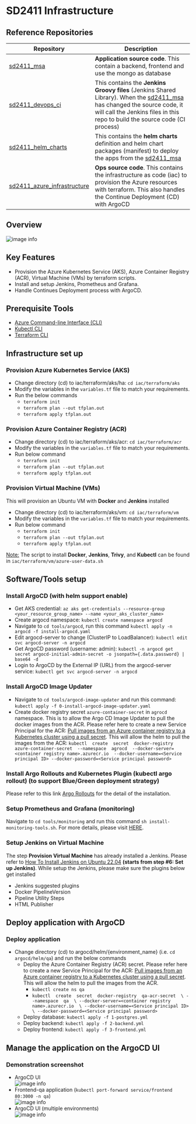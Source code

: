 # SD2411 Infrastructure
## Reference Repositories
| Repository | Description |
|--|--|
|[sd2411_msa](https://github.com/sieunhantanbao/sd2411_msa)|**Application source code**. This contain a backend, frontend and use the mongo as database|
|[sd2411_devops_ci](https://github.com/sieunhantanbao/sd2411-devops-ci)|This contains the **Jenkins Groovy files** (Jenkins Shared Library). When the [sd2411_msa](https://github.com/sieunhantanbao/sd2411_msa) has changed the source code, it will call the Jenkins files in this repo to build the source code (CI process)|
|[sd2411_helm_charts](https://github.com/sieunhantanbao/sd2411-helm-charts)|This contains the **helm charts** definition and helm chart packages (manifest) to deploy the apps from the [sd2411_msa](https://github.com/sieunhantanbao/sd2411_msa)|
|[sd2411_azure_infrastructure](https://github.com/sieunhantanbao/sd2411_azure_infrastructure)|**Ops source code**. This contains the infrastructure as code (iac) to provision the Azure resources with terraform. This also handles the Continue Deployment (CD) with ArgoCD|
## Overview
 ![image info](./images/architecture.png)
## Key Features
- Provision the Azure Kubernetes Service (AKS), Azure Container Registry (ACR), Virtual Machine (VMs) by terraform scripts.
- Install and setup Jenkins, Prometheus and Grafana.
- Handle Continues Deployment process with ArgoCD.
## Prerequisite Tools
- [Azure Command-line Interface (CLI)](https://learn.microsoft.com/en-us/cli/azure/install-azure-cli)
- [Kubectl CLI](https://kubernetes.io/docs/tasks/tools/)
- [Terraform CLI](https://developer.hashicorp.com/terraform/tutorials/aws-get-started/install-cli)
## Infrastructure set up
### Provision Azure Kubernetes Service (AKS)
- Change directory (cd) to iac/terraform/aks/ha: `cd iac/terraform/aks`
- Modify the variables in the `variables.tf` file to match your requirements.
- Run the below commands
	- `terraform init`
	- `terraform plan --out tfplan.out`
	- `terraform apply tfplan.out`
### Provision Azure Container Registry (ACR)
- Change directory (cd) to iac/terraform/aks/acr: `cd iac/terraform/acr`
- Modify the variables in the `variables.tf` file to match your requirements.
- Run below command
	- `terraform init`
	- `terraform plan --out tfplan.out`
	- `terraform apply tfplan.out`
### Provision Virtual Machine (VMs)
This will provision an Ubuntu VM with **Docker** and **Jenkins** installed
- Change directory (cd) to iac/terraform/aks/vm: `cd iac/terraform/vm`
- Modify the variables in the `variables.tf` file to match your requirements.
- Run below command
	- `terraform init`
	- `terraform plan --out tfplan.out`
	- `terraform apply tfplan.out`

<u>Note:</u> The script to install **Docker**, **Jenkins**, **Trivy**, and **Kubectl** can be found in `iac/terraform/vm/azure-user-data.sh`

## Software/Tools setup
### Install ArgoCD (with helm support enable)
- Get AKS credential: `az aks get-credentials --resource-group <your_resource_group_name> --name <your_aks_cluster_name>`
- Create argocd namespace: `kubectl create namespace argocd`
- Navigate to `cd tools/argocd`, run this command `kubectl apply -n argocd -f install-argocd.yaml`
- Edit argocd-server to change (ClusterIP to LoadBalancer): `kubectl edit svc argocd-server -n argocd`
- Get ArgoCD password (username: admin): `kubectl -n argocd get secret argocd-initial-admin-secret -o jsonpath={.data.password} | base64 -d`
- Login to ArgoCD by the External IP (URL) from the argocd-server service: `kubectl get svc argocd-server -n argocd`

### Install ArgoCD Image Updater
- Navigate to `cd tools/argocd-image-updater` and run this command: `kubectl apply -f 0-install-argocd-image-updater.yaml`
- Create docker registry secret `azure-container-secret` in `agrocd` namespace. This is to allow the Argo CD Image Updater to pull the docker images from the ACR. Please refer here to create a new Service Principal for the ACR: [Pull images from an Azure container registry to a Kubernetes cluster using a pull secret](https://learn.microsoft.com/en-us/azure/container-registry/container-registry-auth-kubernetes). This will allow the helm to pull the images from the ACR: 
    `kubectl  create  secret  docker-registry  azure-container-secret 
    		--namespace  agrocd 
			--docker-server=<container registry name>.azurecr.io 
			--docker-username=<Service principal ID>
			--docker-password=<Service principal password>`
### Install Argo Rollouts and Kubernetes Plugin (kubectl argo rollout) (to support Blue/Green deployment strategy)
Please refer to this link [Argo Rollouts](https://argo-rollouts.readthedocs.io/en/stable/installation/) for the detail of the installation.
### Setup Prometheus and Grafana (monitoring)
Navigate to `cd tools/monitoring` and run this command `sh install-monitoring-tools.sh`. For more details, please visit [HERE](https://techcommunity.microsoft.com/t5/apps-on-azure-blog/using-azure-kubernetes-service-with-grafana-and-prometheus/ba-p/3020459).

### Setup Jenkins on Virtual Machine
The step **Provision Virtual Machine** has already installed a Jenkins. Please refer to [How To Install Jenkins on Ubuntu 22.04](https://www.cherryservers.com/blog/how-to-install-jenkins-on-ubuntu-22-04) **(starts from step #6: Set up Jenkins)**. 
While setup the Jenkins, please make sure the plugins below get installed
- Jenkins suggested plugins
- Docker PipelineVersion
- Pipeline Utility Steps
- HTML Publisher
## Deploy application with ArgoCD
### Deploy application
- Change directory (cd) to argocd/helm/{environment_name} (i.e. `cd argocd/helm/qa`) and run the below commands
	- Deploy the Azure Container Registry (ACR) secret. Please refer here to create a new Service Principal for the ACR: [Pull images from an Azure container registry to a Kubernetes cluster using a pull secret](https://learn.microsoft.com/en-us/azure/container-registry/container-registry-auth-kubernetes). This will allow the helm to pull the images from the ACR.
		- `kubectl create ns qa`
		- `kubectl  create  secret  docker-registry  qa-acr-secret  \ --namespace  qa  \
--docker-server=<container registry name>.azurecr.io  \
--docker-username=<Service principal ID>  \
--docker-password=<Service principal password>`
	- Deploy database: `kubectl apply -f 1-postgres.yml`
	- Deploy backend: `kubectl apply -f 2-backend.yml`
	- Deploy frontend: `kubectl apply -f 3-frontend.yml`

## Manage the application on the ArgoCD UI
### Demonstration screenshot
- ArgoCD UI <br/> ![image info](./images/argocd_qa_apps.png)
- Frontend-qa application (`kubectl port-forward service/frontend 80:3000 -n qa`) <br/> ![image info](./images/frontend-qa1.png)
- ArgoCD UI (multiple environments) <br/> ![image info](./images/argocd_qa_apps_multi_envs.png)